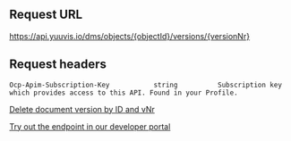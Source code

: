 ## Request URL

https://api.yuuvis.io/dms/objects/{objectId}/versions/{versionNr}

## Request headers

```
Ocp-Apim-Subscription-Key           string          Subscription key which provides access to this API. Found in your Profile.

```


[Delete document version by ID and vNr](https://github.com/yuuvis/Documentation/wiki/Delete-documents#deleting-a-version-of-a-document)

[Try out the endpoint in our developer portal](https://ateamk8s.azurewebsites.net/Apis/Endpoints/yadb-api)
